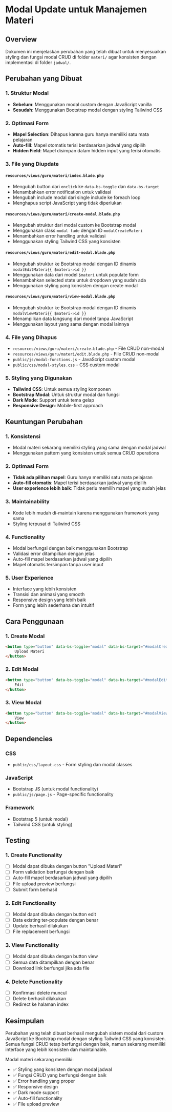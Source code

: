 # Modal Update untuk Manajemen Materi

## Overview
Dokumen ini menjelaskan perubahan yang telah dibuat untuk menyesuaikan styling dan fungsi modal CRUD di folder `materi/` agar konsisten dengan implementasi di folder `jadwal/`.

## Perubahan yang Dibuat

### 1. Struktur Modal
- **Sebelum**: Menggunakan modal custom dengan JavaScript vanilla
- **Sesudah**: Menggunakan Bootstrap modal dengan styling Tailwind CSS

### 2. Optimasi Form
- **Mapel Selection**: Dihapus karena guru hanya memiliki satu mata pelajaran
- **Auto-fill**: Mapel otomatis terisi berdasarkan jadwal yang dipilih
- **Hidden Field**: Mapel disimpan dalam hidden input yang terisi otomatis

### 3. File yang Diupdate

#### `resources/views/guru/materi/index.blade.php`
- Mengubah button dari `onclick` ke `data-bs-toggle` dan `data-bs-target`
- Menambahkan error notification untuk validasi
- Mengubah include modal dari single include ke foreach loop
- Menghapus script JavaScript yang tidak diperlukan

#### `resources/views/guru/materi/create-modal.blade.php`
- Mengubah struktur dari modal custom ke Bootstrap modal
- Menggunakan class `modal fade` dengan ID `modalCreateMateri`
- Menambahkan error handling untuk validasi
- Menggunakan styling Tailwind CSS yang konsisten

#### `resources/views/guru/materi/edit-modal.blade.php`
- Mengubah struktur ke Bootstrap modal dengan ID dinamis `modalEditMateri{{ $materi->id }}`
- Menggunakan data dari model `$materi` untuk populate form
- Menambahkan selected state untuk dropdown yang sudah ada
- Menggunakan styling yang konsisten dengan create modal

#### `resources/views/guru/materi/view-modal.blade.php`
- Mengubah struktur ke Bootstrap modal dengan ID dinamis `modalViewMateri{{ $materi->id }}`
- Menampilkan data langsung dari model tanpa JavaScript
- Menggunakan layout yang sama dengan modal lainnya

### 4. File yang Dihapus
- `resources/views/guru/materi/create.blade.php` - File CRUD non-modal
- `resources/views/guru/materi/edit.blade.php` - File CRUD non-modal
- `public/js/modal-functions.js` - JavaScript custom modal
- `public/css/modal-styles.css` - CSS custom modal

### 5. Styling yang Digunakan
- **Tailwind CSS**: Untuk semua styling komponen
- **Bootstrap Modal**: Untuk struktur modal dan fungsi
- **Dark Mode**: Support untuk tema gelap
- **Responsive Design**: Mobile-first approach

## Keuntungan Perubahan

### 1. Konsistensi
- Modal materi sekarang memiliki styling yang sama dengan modal jadwal
- Menggunakan pattern yang konsisten untuk semua CRUD operations

### 2. Optimasi Form
- **Tidak ada pilihan mapel**: Guru hanya memiliki satu mata pelajaran
- **Auto-fill otomatis**: Mapel terisi berdasarkan jadwal yang dipilih
- **User experience lebih baik**: Tidak perlu memilih mapel yang sudah jelas

### 3. Maintainability
- Kode lebih mudah di-maintain karena menggunakan framework yang sama
- Styling terpusat di Tailwind CSS

### 4. Functionality
- Modal berfungsi dengan baik menggunakan Bootstrap
- Validasi error ditampilkan dengan jelas
- Auto-fill mapel berdasarkan jadwal yang dipilih
- Mapel otomatis tersimpan tanpa user input

### 5. User Experience
- Interface yang lebih konsisten
- Transisi dan animasi yang smooth
- Responsive design yang lebih baik
- Form yang lebih sederhana dan intuitif

## Cara Penggunaan

### 1. Create Modal
```html
<button type="button" data-bs-toggle="modal" data-bs-target="#modalCreateMateri">
    Upload Materi
</button>
```

### 2. Edit Modal
```html
<button type="button" data-bs-toggle="modal" data-bs-target="#modalEditMateri{{ $materi->id }}">
    Edit
</button>
```

### 3. View Modal
```html
<button type="button" data-bs-toggle="modal" data-bs-target="#modalViewMateri{{ $materi->id }}">
    View
</button>
```

## Dependencies

### CSS
- `public/css/layout.css` - Form styling dan modal classes

### JavaScript
- Bootstrap JS (untuk modal functionality)
- `public/js/page.js` - Page-specific functionality

### Framework
- Bootstrap 5 (untuk modal)
- Tailwind CSS (untuk styling)

## Testing

### 1. Create Functionality
- [ ] Modal dapat dibuka dengan button "Upload Materi"
- [ ] Form validation berfungsi dengan baik
- [ ] Auto-fill mapel berdasarkan jadwal yang dipilih
- [ ] File upload preview berfungsi
- [ ] Submit form berhasil

### 2. Edit Functionality
- [ ] Modal dapat dibuka dengan button edit
- [ ] Data existing ter-populate dengan benar
- [ ] Update berhasil dilakukan
- [ ] File replacement berfungsi

### 3. View Functionality
- [ ] Modal dapat dibuka dengan button view
- [ ] Semua data ditampilkan dengan benar
- [ ] Download link berfungsi jika ada file

### 4. Delete Functionality
- [ ] Konfirmasi delete muncul
- [ ] Delete berhasil dilakukan
- [ ] Redirect ke halaman index

## Kesimpulan

Perubahan yang telah dibuat berhasil mengubah sistem modal dari custom JavaScript ke Bootstrap modal dengan styling Tailwind CSS yang konsisten. Semua fungsi CRUD tetap berfungsi dengan baik, namun sekarang memiliki interface yang lebih konsisten dan maintainable.

Modal materi sekarang memiliki:
- ✅ Styling yang konsisten dengan modal jadwal
- ✅ Fungsi CRUD yang berfungsi dengan baik
- ✅ Error handling yang proper
- ✅ Responsive design
- ✅ Dark mode support
- ✅ Auto-fill functionality
- ✅ File upload preview
